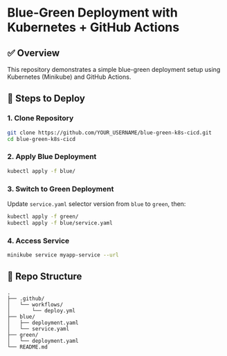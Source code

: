 # Blue-Green Deployment with Kubernetes + GitHub Actions

## ✅ Overview

This repository demonstrates a simple blue-green deployment setup using Kubernetes (Minikube) and GitHub Actions.

## 🚀 Steps to Deploy

### 1. Clone Repository

```bash
git clone https://github.com/YOUR_USERNAME/blue-green-k8s-cicd.git
cd blue-green-k8s-cicd
```

### 2. Apply Blue Deployment

```bash
kubectl apply -f blue/
```

### 3. Switch to Green Deployment

Update `service.yaml` selector version from `blue` to `green`, then:

```bash
kubectl apply -f green/
kubectl apply -f blue/service.yaml
```

### 4. Access Service

```bash
minikube service myapp-service --url
```

## 📁 Repo Structure

```
.
├── .github/
│   └── workflows/
│       └── deploy.yml
├── blue/
│   ├── deployment.yaml
│   └── service.yaml
├── green/
│   └── deployment.yaml
└── README.md
```
